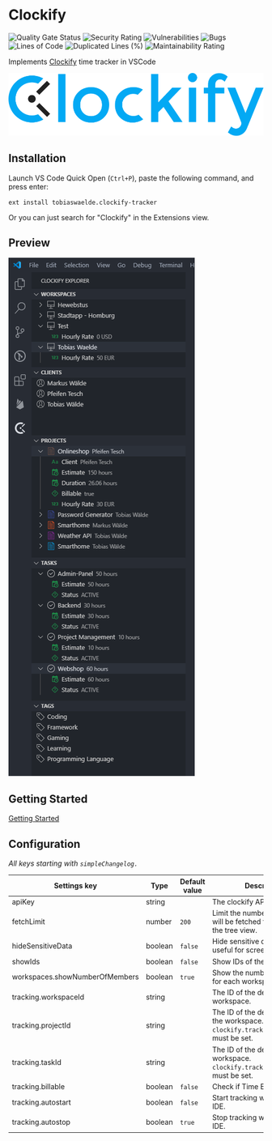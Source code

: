 # Clockify

<!-- project badges -->
![Quality Gate Status](https://sq.srv.tobiaswaelde.com/api/project_badges/measure?project=tobiaswaelde_vscode-clockify_AYYUyOSklG8PXLMOvYBO&metric=alert_status&token=2782c63bf056da51a6fff7d15b0099af41483112)
![Security Rating](https://sq.srv.tobiaswaelde.com/api/project_badges/measure?project=tobiaswaelde_vscode-clockify_AYYUyOSklG8PXLMOvYBO&metric=security_rating&token=2782c63bf056da51a6fff7d15b0099af41483112)
![Vulnerabilities](https://sq.srv.tobiaswaelde.com/api/project_badges/measure?project=tobiaswaelde_vscode-clockify_AYYUyOSklG8PXLMOvYBO&metric=vulnerabilities&token=2782c63bf056da51a6fff7d15b0099af41483112)
![Bugs](https://sq.srv.tobiaswaelde.com/api/project_badges/measure?project=tobiaswaelde_vscode-clockify_AYYUyOSklG8PXLMOvYBO&metric=bugs&token=2782c63bf056da51a6fff7d15b0099af41483112)
![Lines of Code](https://sq.srv.tobiaswaelde.com/api/project_badges/measure?project=tobiaswaelde_vscode-clockify_AYYUyOSklG8PXLMOvYBO&metric=ncloc&token=2782c63bf056da51a6fff7d15b0099af41483112)
![Duplicated Lines (%)](https://sq.srv.tobiaswaelde.com/api/project_badges/measure?project=tobiaswaelde_vscode-clockify_AYYUyOSklG8PXLMOvYBO&metric=duplicated_lines_density&token=2782c63bf056da51a6fff7d15b0099af41483112)
![Maintainability Rating](https://sq.srv.tobiaswaelde.com/api/project_badges/measure?project=tobiaswaelde_vscode-clockify_AYYUyOSklG8PXLMOvYBO&metric=sqale_rating&token=2782c63bf056da51a6fff7d15b0099af41483112)

Implements [Clockify](https://clockify.me/) time tracker in VSCode

![Clockify logo](assets/logo/logo-full.png)

## Installation
Launch VS Code Quick Open (`Ctrl+P`), paste the following command, and press enter:
```
ext install tobiaswaelde.clockify-tracker
```

Or you can just search for "Clockify" in the Extensions view.

## Preview
![Clockify TreeView screenshot](images/preview-treeview.png)

## Getting Started
[Getting Started](https://github.com/tobiaswaelde/vscode-clockify/wiki/Home)


## Configuration

*All keys starting with `simpleChangelog.`*

| Settings key                   | Type    | Default value | Description                                                                                  |
| ------------------------------ | ------- | ------------- | -------------------------------------------------------------------------------------------- |
| apiKey                         | string  | ` `           | The clockify API key.                                                                        |
| fetchLimit                     | number  | `200`         | Limit the number of items that will be fetched for displaying in the tree view.              |
| hideSensitiveData              | boolean | `false`       | Hide sensitive data. Can be useful for screenshots.                                          |
| showIds                        | boolean | `false`       | Show IDs of the data.                                                                        |
| workspaces.showNumberOfMembers | boolean | `true`        | Show the number of members for each workspace.                                               |
| tracking.workspaceId           | string  | ` `           | The ID of the default workspace.                                                             |
| tracking.projectId             | string  | ` `           | The ID of the default project in the workspace. `clockify.tracking.workspaceId` must be set. |
| tracking.taskId                | string  | ` `           | The ID of the default task in the workspace. `clockify.tracking.workspaceId` must be set.    |
| tracking.billable              | boolean | `false`       | Check if Time Entry is billable.                                                             |
| tracking.autostart             | boolean | `false`       | Start tracking with opening the IDE.                                                         |
| tracking.autostop              | boolean | `true`        | Stop tracking with closing the IDE.                                                          |